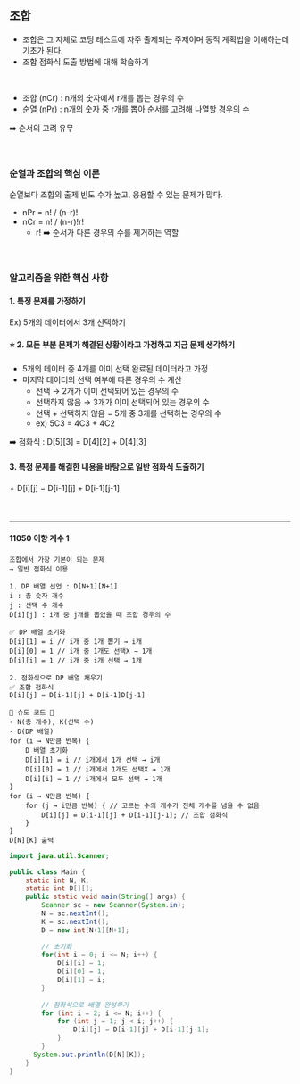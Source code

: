 ## 조합

- 조합은 그 자체로 코딩 테스트에 자주 출제되는 주제이며 동적 계획법을 이해하는데 기초가 된다.
- 조합 점화식 도출 방법에 대해 학습하기

<br>

- 조합 (nCr) : n개의 숫자에서 r개를 뽑는 경우의 수
- 순열 (nPr) : n개의 숫자 중 r개를 뽑아 순서를 고려해 나열할 경우의 수  

➡️ 순서의 고려 유무

<br>

### 순열과 조합의 핵심 이론
순열보다 조합의 출제 빈도 수가 높고, 응용할 수 있는 문제가 많다.

- nPr = n! / (n-r)!
- nCr = n! / (n-r)!r!
  - r! ➡️ 순서가 다른 경우의 수를 제거하는 역할

<br>

### 알고리즘을 위한 핵심 사항
#### 1. 특정 문제를 가정하기
Ex) 5개의 데이터에서 3개 선택하기

#### ⭐ 2. 모든 부분 문제가 해결된 상황이라고 가정하고 지금 문제 생각하기
- 5개의 데이터 중 4개를 이미 선택 완료된 데이터라고 가정
- 마지막 데이터의 선택 여부에 따른 경우의 수 계산
  - 선택 → 2개가 이미 선택되어 있는 경우의 수
  - 선택하지 않음 → 3개가 이미 선택되어 있는 경우의 수
  - 선택 + 선택하지 않음 = 5개 중 3개를 선택하는 경우의 수
  - ex) 5C3 = 4C3 + 4C2

➡️ 점화식 : D[5][3] = D[4][2] + D[4][3]

#### 3. 특정 문제를 해결한 내용을 바탕으로 일반 점화식 도출하기
⭐ D[i][j] = D[i-1][j] + D[i-1][j-1]

<br>

---
#### 11050 이항 계수 1
```text
조합에서 가장 기본이 되는 문제
→ 일반 점화식 이용

1. DP 배열 선언 : D[N+1][N+1]
i : 총 숫자 개수
j : 선택 수 개수
D[i][j] : i개 중 j개를 뽑았을 때 조합 경우의 수

✅ DP 배열 초기화
D[i][1] = i // i개 중 1개 뽑기 → i개
D[i][0] = 1 // i개 중 1개도 선택X → 1개
D[i][i] = 1 // i개 중 i개 선택 → 1개

2. 점화식으로 DP 배열 채우기
✅ 조합 점화식
D[i][j] = D[i-1][j] + D[i-1]D[j-1]

🔧 슈도 코드 🔧
- N(총 개수), K(선택 수)
- D(DP 배열)
for (i → N만큼 반복) {
    D 배열 초기화
    D[i][1] = i // i개에서 1개 선택 → i개
    D[i][0] = 1 // i개에서 1개도 선택X → 1개
    D[i][i] = 1 // i개에서 모두 선택 → 1개
}
for (i → N만큼 반복) {
    for (j → i만큼 반복) { // 고르는 수의 개수가 전체 개수를 넘을 수 없음
        D[i][j] = D[i-1][j] + D[i-1][j-1]; // 조합 점화식
    }
}
D[N][K] 출력
```

```java
import java.util.Scanner;

public class Main {
    static int N, K;
    static int D[][];
    public static void main(String[] args) {
        Scanner sc = new Scanner(System.in);
        N = sc.nextInt();
        K = sc.nextInt();
        D = new int[N+1][N+1];
    
        // 초기화
        for(int i = 0; i <= N; i++) {
            D[i][i] = 1;
            D[i][0] = 1;
            D[i][1] = i;
        }
        
        // 점화식으로 배열 완성하기
        for (int i = 2; i <= N; i++) {
            for (int j = 1; j < i; j++) {
                D[i][j] = D[i-1][j] + D[i-1][j-1];
            }
        }
      System.out.println(D[N][K]);
    }
}
```